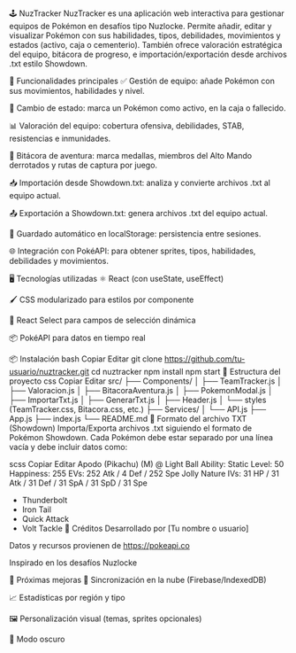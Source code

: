 🕹️ NuzTracker
NuzTracker es una aplicación web interactiva para gestionar equipos de Pokémon en desafíos tipo Nuzlocke. Permite añadir, editar y visualizar Pokémon con sus habilidades, tipos, debilidades, movimientos y estados (activo, caja o cementerio). También ofrece valoración estratégica del equipo, bitácora de progreso, e importación/exportación desde archivos .txt estilo Showdown.

🚀 Funcionalidades principales
✅ Gestión de equipo: añade Pokémon con sus movimientos, habilidades y nivel.

🔄 Cambio de estado: marca un Pokémon como activo, en la caja o fallecido.

📊 Valoración del equipo: cobertura ofensiva, debilidades, STAB, resistencias e inmunidades.

📘 Bitácora de aventura: marca medallas, miembros del Alto Mando derrotados y rutas de captura por juego.

📥 Importación desde Showdown.txt: analiza y convierte archivos .txt al equipo actual.

📤 Exportación a Showdown.txt: genera archivos .txt del equipo actual.

💾 Guardado automático en localStorage: persistencia entre sesiones.

🌐 Integración con PokéAPI: para obtener sprites, tipos, habilidades, debilidades y movimientos.

🖥️ Tecnologías utilizadas
⚛️ React (con useState, useEffect)

🖌️ CSS modularizado para estilos por componente

🔧 React Select para campos de selección dinámica

📦 PokéAPI para datos en tiempo real

📦 Instalación
bash
Copiar
Editar
git clone https://github.com/tu-usuario/nuztracker.git
cd nuztracker
npm install
npm start
📁 Estructura del proyecto
css
Copiar
Editar
src/
├── Components/
│   ├── TeamTracker.js
│   ├── Valoracion.js
│   ├── BitacoraAventura.js
│   ├── PokemonModal.js
│   ├── ImportarTxt.js
│   ├── GenerarTxt.js
│   ├── Header.js
│   └── styles (TeamTracker.css, Bitacora.css, etc.)
├── Services/
│   └── API.js
├── App.js
├── index.js
└── README.md
📄 Formato del archivo TXT (Showdown)
Importa/Exporta archivos .txt siguiendo el formato de Pokémon Showdown. Cada Pokémon debe estar separado por una línea vacía y debe incluir datos como:

scss
Copiar
Editar
Apodo (Pikachu) (M) @ Light Ball
Ability: Static
Level: 50
Happiness: 255
EVs: 252 Atk / 4 Def / 252 Spe
Jolly Nature
IVs: 31 HP / 31 Atk / 31 Def / 31 SpA / 31 SpD / 31 Spe
- Thunderbolt
- Iron Tail
- Quick Attack
- Volt Tackle
📝 Créditos
Desarrollado por [Tu nombre o usuario]

Datos y recursos provienen de https://pokeapi.co

Inspirado en los desafíos Nuzlocke

📌 Próximas mejoras
🔄 Sincronización en la nube (Firebase/IndexedDB)

📈 Estadísticas por región y tipo

🖼️ Personalización visual (temas, sprites opcionales)

🌙 Modo oscuro
